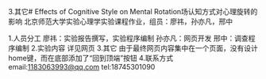 3.其它# Effects of Cognitive Style on Mental Rotation场认知方式对心理旋转的影响
北京师范大学实验心理学实验课程作业，组员：廖祎，孙亦凡，邢中

1.人员分工
廖祎：实验报告撰写，实验程序编制
孙亦凡：网页开发
邢中：调查程序编制
2.实验内容
详见网页
3.其它
由于最终网页内容集中在一个页面，没有设计home键，而在底部添加了“回到顶端”按钮
4.联系方式
email:1183063993@qq.com
tel:18745301090
